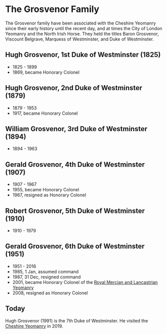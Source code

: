 # The Grosvenor Family

The Grosvenor family have been associated with the Cheshire Yeomanry since their early history until the recent day, and at times the City of London Yeomanry and the North Irish Horse. They held the titles Baron Grosvenor, Viscount Belgrave, Marquess of Westminster, and Duke of Westminster.

## Hugh Grosvenor, 1st Duke of Westminster (1825)

* 1825 - 1899
* 1869, became Honorary Colonel

## Hugh Grosvenor, 2nd Duke of Westminster (1879)

* 1879 - 1953
* 1917, became Honorary Colonel

## William Grosvenor, 3rd Duke of Westminster (1894)

* 1894 - 1963

## Gerald Grosvenor, 4th Duke of Westminster (1907)

* 1907 - 1967
* 1955, became Honorary Colonel
* 1967, resigned as Honorary Colonel

## Robert Grosvenor, 5th Duke of Westminster (1910)

* 1910 - 1979

## Gerald Grosvenor, 6th Duke of Westminster (1951)

* 1951 - 2016
* 1985, 1 Jan, assumed command
* 1987, 31 Dec, resigned command
* 2001, became Honorary Colonel of the [Royal Mercian and Lancastrian Yeomanry](../rmly)
* 2008, resigned as Honorary Colonel

## Today

Hugh Grosvenor (1991) is the 7th Duke of Westminster. He visited the [Cheshire Yeomanry](../cy) in 2019.
